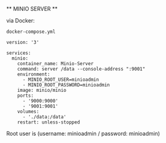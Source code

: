 
** MINIO SERVER ** 

via Docker:

``docker-compose.yml``
```
version: '3'

services:
  minio:
    container_name: Minio-Server
    command: server /data --console-address ":9001"
    environment:
      - MINIO_ROOT_USER=minioadmin
      - MINIO_ROOT_PASSWORD=minioadmin
    image: minio/minio
    ports:
      - '9000:9000'
      - '9001:9001'
    volumes:
      - './data:/data'
    restart: unless-stopped
```

Root user is (username: minioadmin / password: minioadmin)
